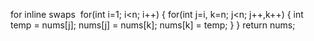for inline swaps
​
for(int i=1; i<n; i++) {
for(int j=i, k=n; j<n; j++,k++) {
int temp = nums[j];
nums[j] = nums[k];
nums[k] = temp;
}
}
return nums;